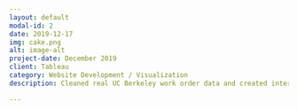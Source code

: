 ```yaml
---
layout: default
modal-id: 2
date: 2019-12-17
img: cake.png
alt: image-alt
project-date: December 2019
client: Tableau 
category: Website Development / Visualization
description: Cleaned real UC Berkeley work order data and created interactive visualizations in Tableau, along with a website to provide insights on work orders around the UC Berkeley Campus. Wrote clear and concise test plans and protocols for usability testing with peers and members of the Facilities Services to measure user perceptions and preferences.

---
```

